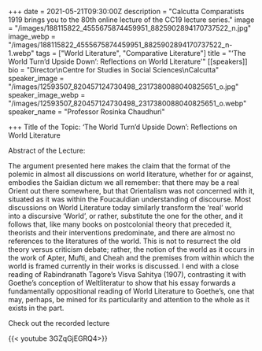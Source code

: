 +++
date = 2021-05-21T09:30:00Z
description = "Calcutta Comparatists 1919 brings you to the 80th online lecture of the CC19 lecture series."
image = "/images/188115822_4555675874459951_8825902894170737522_n.jpg"
image_webp = "/images/188115822_4555675874459951_8825902894170737522_n-1.webp"
tags = ["World Literature", "Comparative Literature"]
title = "‘The World Turn’d Upside Down’: Reflections on World Literature'"
[[speakers]]
bio = "Director\nCentre for Studies in Social Sciences\nCalcutta"
speaker_image = "/images/12593507_820457124730498_2317380088040825651_o.jpg"
speaker_image_webp = "/images/12593507_820457124730498_2317380088040825651_o.webp"
speaker_name = "Professor Rosinka Chaudhuri"

+++
Title of the Topic: ‘The World Turn’d Upside Down’: Reflections on World Literature

Abstract of the Lecture:

The argument presented here makes the claim that the format of the polemic in almost all discussions on world literature, whether for or against, embodies the Saidian dictum we all remember: that there may be a real Orient out there somewhere, but that Orientalism was not concerned with it, situated as it was within the Foucauldian understanding of discourse. Most discussions on World Literature today similarly transform the ‘real’ world into a discursive ‘World’, or rather, substitute the one for the other, and it follows that, like many books on postcolonial theory that preceded it, theorists and their interventions predominate, and there are almost no references to the literatures of the world. This is not to resurrect the old theory versus criticism debate; rather, the notion of the world as it occurs in the work of Apter, Mufti, and Cheah and the premises from within which the world is framed currently in their works is discussed. I end with a close reading of Rabindranath Tagore’s Visva Sahitya (1907), contrasting it with Goethe’s conception of Weltliteratur to show that his essay forwards a fundamentally oppositional reading of World Literature to Goethe’s, one that may, perhaps, be mined for its particularity and attention to the whole as it exists in the part.

Check out the recorded lecture

{{< youtube 3GZqGjEGRQ4>}}